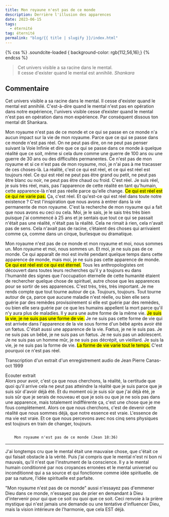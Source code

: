 ```yaml
---
title: Mon royaune n'est pas de ce monde
description: Derrière l'illusion des apparences
date: 2023-06-15
tags:
  - éternité
tag: éternité
permalink: "blog/{{ title | slugify }}/index.html"
---
```

{% css %} .soundcite-loaded { background-color: rgb(112,56,16);} {% endcss %} 

<blockquote class="hero">
 Cet univers visible a sa racine dans le mental.  <br>
 Il cesse d'exister quand le mental est annihilé.  
<cite class="poem">Shankara</cite>
</blockquote>

## Commentaire

Cet univers visible a sa racine dans le mental. Il cesse d'exister quand le mental est annihilé. C'est-à-dire quand le mental n'est pas en opération dans notre expérience, l'univers visible cesse d’exister quand le mental n'est pas en opération dans mon expérience. Par conséquent dissous ton mental dit Shankara.  
  
  Mon royaume n'est pas de ce monde et ce qui se passe en ce monde n'a aucun impact sur la vie de mon royaume. Parce que ce qui se passe dans ce monde n'est pas réel. On ne peut pas dire, on ne peut pas penser suivant la Voie Infinie et dire que ce qui se passe dans ce monde à quelque réalité que ce soit, même si cela dure comme une guerre de 100 ans ou une guerre de 30 ans ou des difficultés permanentes. Ce n'est pas de mon royaume et si ce n'est pas de mon royaume, moi, je n'ai pas à me tracasser de ces choses-là. La réalité, c'est ce qui est réel, et ce qui est réel est toujours réel. Ce qui est réel ne peut pas être grand ou petit, ne peut pas être blanc ou noir, ne peut pas être chaud ou froid. C'est réel. Je suis réel, je suis très réel, mais, pas l'apparence de cette réalité en tant qu'humain, cette apparence-là n'est pas réelle parce qu'elle change. <mark>Ce qui est réel est ce qui ne varie pas.</mark> Ça, c'est réel. Et qu'est-ce qui est réel dans toute notre existence ? C'est l'inspiration que nous avons à entrer dans la vie permanente de mon royaume. C'est la recherche de mon royaume qui a fait que nous avons eu ceci ou cela. Moi, je le sais, je le sais très très bien puisque j'ai commencé à 25 ans et je sentais que tout ce qui se passait n'était pas une réalité, n'était pas la réalité. Cela ne rimait à rien, cela n'avait pas de sens. Cela n'avait pas de racine, c’étaient des choses qui arrivaient comme ça, comme dans un cirque, burlesque ou dramatique. 
  
  Mon royaume n'est pas de ce monde et mon royaume et moi, nous sommes un. Mon royaume et moi, nous sommes un. Et moi, je ne suis pas de ce monde. Ce qui apparaît de moi est invité pendant quelque temps dans cette apparence de monde, mais moi, je ne suis pas cette apparence de monde. 
<mark>Ce qui est réel est ce qui est éternel.</mark>
Tous les anthropologistes ont découvert dans toutes leurs recherches qu'il y a toujours eu dans l'humanité des signes que l'occupation éternelle de cette humanité étaient de rechercher quelque chose de spirituel, autre chose que les apparences pour se sortir de ses apparences. C'est très, très, très important. Je me rends compte que tout tourne autour de ça. Toujours, toujours. Tout tourne autour de ça, parce que aucune maladie n'est réelle, ou bien elle sera guérie par des remèdes provisoirement si elle est guérie par des remèdes, ou bien elle sera guérie par ce que les humains appellent la mort parce qu'il n'y aura plus de maladies. Il y aura une autre forme de la même vie.  <mark>Je suis la vie, je ne suis pas une forme de vie.</mark>
 Je ne suis pas cette forme de vie qui est arrivée dans l'apparence de la vie sous forme d'un bébé après avoir été un fœtus. C'était aussi une apparence de la vie. Fœtus, je ne le suis pas. Je ne suis pas un bébé, je ne suis pas un fœtus. Je ne suis pas un adolescent. Je ne suis pas un homme mûr, je ne suis pas décrépit, un vieillard. Je suis la vie, je ne suis pas la forme de vie.  <mark>La forme de vie varie tout le temps.</mark>
 C'est pourquoi ce n'est pas réel.  
 <aside class="module audio-player">
<div class="group">
 <p class="dek"> Transcription d'un extrait d'un enregistrement audio de Jean Pierre Canas- oct 1999</p>
  <span class="soundcite " data-url="/media/mon-royaume-n'est-pas-de-ce-monde.mp3"  data-plays="1" style="max-width: 40%;">Ecouter extrait</span>
 </div>
</aside>
 Alors pour avoir, c'est ça que nous cherchons, la réalité, la certitude que quoi qu'il arrive cela ne peut pas atteindre la réalité que je suis parce que je suis sûr d'avoir déjà été. Et du moment où je suis sûr que j'ai déjà été, je suis sûr que je serais de nouveau et que je sois ou que je ne sois pas dans une apparence, mais totalement indifférente ça, c'est  une chose que je me fous complètement.
 Alors ce que nous cherchons, c'est de devenir cette réalité que nous sommes déjà, que notre essence est vraie. L'essence de ma vie est vraie. Et ce que nous percevons avec nos cinq sens physiques est toujours en train de changer, toujours.  



 
 <br>
 <pre class="La Parole"><code>
	Mon royaume n'est pas de ce monde (Jean 18:36)			
</code></pre>

 <hr>
J'ai longtemps cru que le mental était une mauvaise chose, que c'était ce qui faisait obstacle à la vérité. Puis j'ai compris que le mental n'est ni bon ni mauvais, qu'il n'est que l'instrument de la conscience. Il y a le mental humain conditionné par nos croyances erronées et le mental universel ou inconditionné qui a sa source et qui fonctionne comme idée spirituelle. de par sa nature, l'idée spirituelle est parfaite.  
  
"Mon royaume n'est pas de ce monde" aussi n'essayez pas d'emmener Dieu dans ce monde, n'essayez pas de prier en demandant à Dieu d'intervenir pour qui que ce soit ou quoi que ce soit. Ceci renvoie à la prière mystique qui n'est jamais une demande ou une tentative d'influencer Dieu, mais la vision intérieure de l'harmonie, que cela EST déjà.
